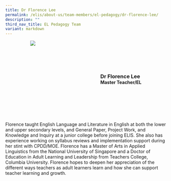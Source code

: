 ```yaml
---
title: Dr Florence Lee
permalink: /elis/about-us/team-members/el-pedagogy/dr-florence-lee/
description: ""
third_nav_title: EL Pedagogy Team
variant: markdown
---
```

<div class="flex">
	<div class="imgCrop">
		<img src="/images/Team%20Members/Florence_Use%20for%20website.jpg" class="m-0"></div>
		<div class="flex-col">
		<h3 class="m-0"><strong>Dr Florence Lee</strong></h3>
		<strong>Master Teacher/EL</strong>
	</div>
	</div>

<style>
	.m-0 {
		margin: 0 !important;
	}
	.flex {
		display: flex;
		justify-content: center;
		align-items: center; 
		gap: 20px;
	flex-wrap: wrap;
	}
.imgCrop {
    width: 200px !important;
    aspect-ratio: 5/6;
	overflow: hidden;
}
	.flex-col {
		display: flex;
		flex-direction: column;
	}
</style>

		 
Florence taught English Language and Literature in English at both the lower and upper secondary levels, and General Paper, Project Work, and Knowledge and Inquiry at a junior college before joining ELIS. She also has experience working on syllabus reviews and implementation support during her stint with CPDD/MOE. Florence has a Master of Arts in Applied Linguistics from the National University of Singapore and a Doctor of Education in Adult Learning and Leadership from Teachers College, Columbia University. Florence hopes to deepen her appreciation of the different ways teachers as adult learners learn and how she can support teacher learning and growth.